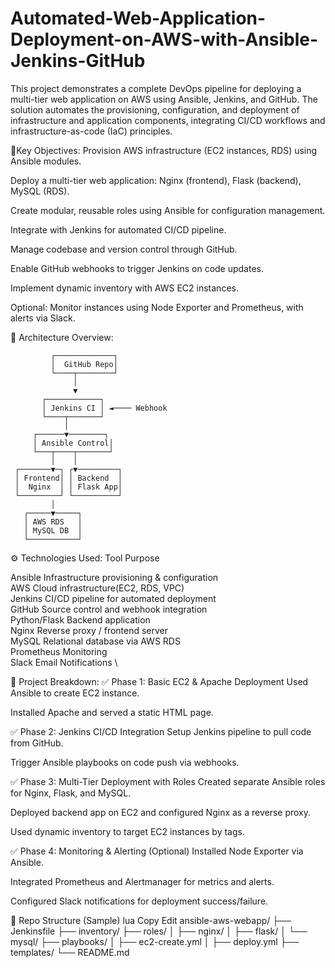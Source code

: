 # Automated-Web-Application-Deployment-on-AWS-with-Ansible-Jenkins-GitHub
This project demonstrates a complete DevOps pipeline for deploying a multi-tier web application on AWS using Ansible, Jenkins, and GitHub. The solution automates the provisioning, configuration, and deployment of infrastructure and application components, integrating CI/CD workflows and infrastructure-as-code (IaC) principles.

🎯Key Objectives:
Provision AWS infrastructure (EC2 instances, RDS) using Ansible modules.

Deploy a multi-tier web application: Nginx (frontend), Flask (backend), MySQL (RDS).

Create modular, reusable roles using Ansible for configuration management.

Integrate with Jenkins for automated CI/CD pipeline.

Manage codebase and version control through GitHub.

Enable GitHub webhooks to trigger Jenkins on code updates.

Implement dynamic inventory with AWS EC2 instances.

Optional: Monitor instances using Node Exporter and Prometheus, with alerts via Slack.

🧱 Architecture Overview:

             ┌─────────────┐
             │  GitHub Repo│
             └────┬────────┘
                  │
                  ▼
           ┌────────────┐
           │ Jenkins CI │ ◄──── Webhook
           └────┬───────┘
                │
         ┌──────▼────────┐
         │ Ansible Control│
         └───┬────┬───────┘
             │    │
     ┌───────▼─┐ ┌▼─────────┐
     │ Frontend│ │ Backend  │
     │  Nginx  │ │ Flask App│
     └─────────┘ └──────────┘
             │
       ┌─────▼─────┐
       │ AWS RDS   │
       │ MySQL DB  │
       └───────────┘

⚙️ Technologies Used:
Tool	                          Purpose

Ansible	                  Infrastructure provisioning & configuration \
AWS	                      Cloud infrastructure(EC2, RDS, VPC) \
Jenkins	                  CI/CD pipeline for automated deployment \
GitHub	                  Source control and webhook integration \
Python/Flask	            Backend application \
Nginx	                    Reverse proxy / frontend server \
MySQL	                    Relational database via AWS RDS \
Prometheus                Monitoring \
Slack                     Email	Notifications \

🧩 Project Breakdown:
✅ Phase 1: Basic EC2 & Apache Deployment
Used Ansible to create EC2 instance.

Installed Apache and served a static HTML page.

✅ Phase 2: Jenkins CI/CD Integration
Setup Jenkins pipeline to pull code from GitHub.

Trigger Ansible playbooks on code push via webhooks.

✅ Phase 3: Multi-Tier Deployment with Roles
Created separate Ansible roles for Nginx, Flask, and MySQL.

Deployed backend app on EC2 and configured Nginx as a reverse proxy.

Used dynamic inventory to target EC2 instances by tags.

✅ Phase 4: Monitoring & Alerting (Optional)
Installed Node Exporter via Ansible.

Integrated Prometheus and Alertmanager for metrics and alerts.

Configured Slack notifications for deployment success/failure.

📂 Repo Structure (Sample)
lua
Copy
Edit
ansible-aws-webapp/
├── Jenkinsfile
├── inventory/
├── roles/
│   ├── nginx/
│   ├── flask/
│   └── mysql/
├── playbooks/
│   ├── ec2-create.yml
│   ├── deploy.yml
├── templates/
└── README.md

